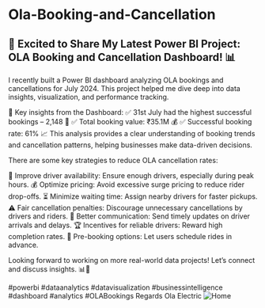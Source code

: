 # Ola-Booking-and-Cancellation
## 🚗 Excited to Share My Latest Power BI Project: OLA Booking and Cancellation Dashboard! 📊

I recently built a Power BI dashboard analyzing OLA bookings and cancellations for July 2024. This project helped me dive deep into data insights, visualization, and performance tracking.

🔹 Key insights from the Dashboard:
✅ 31st July had the highest successful bookings – 2,148 🚀
✅ Total booking value: ₹35.1M 💰
✅ Successful booking rate: 61% 📈
This analysis provides a clear understanding of booking trends and cancellation patterns, helping businesses make data-driven decisions.

There are some key strategies to reduce OLA cancellation rates:

🚗 Improve driver availability: Ensure enough drivers, especially during peak hours.
💰 Optimize pricing: Avoid excessive surge pricing to reduce rider drop-offs.
⏳ Minimize waiting time: Assign nearby drivers for faster pickups.
⚠️ Fair cancellation penalties: Discourage unnecessary cancellations by drivers and riders.
📲 Better communication: Send timely updates on driver arrivals and delays.
🏆 Incentives for reliable drivers: Reward high completion rates.
📅 Pre-booking options: Let users schedule rides in advance.

Looking forward to working on more real-world data projects! Let’s connect and discuss insights. 📊🚀

#powerbi #dataanalytics #datavisualization #businessintelligence #dashboard #analytics   #OLABookings 
Regards Ola Electric
![Home](https://github.com/user-attachments/assets/af5e28a2-9ec9-43a7-a790-76f66b9e6af8)
